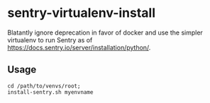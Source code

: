 # sentry-virtualenv-install
Blatantly ignore deprecation in favor of docker and use the simpler virtualenv to run Sentry as of https://docs.sentry.io/server/installation/python/.

## Usage
~~~
cd /path/to/venvs/root;
install-sentry.sh myenvname
~~~

